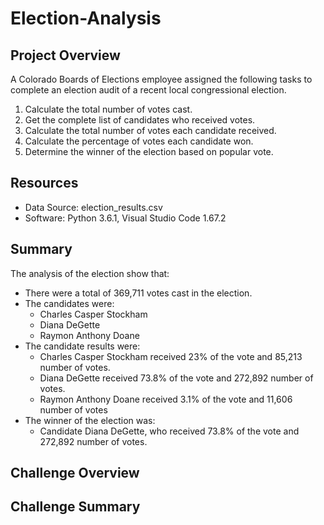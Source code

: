 # Election-Analysis

## Project Overview
A Colorado Boards of Elections employee assigned the following tasks to complete an election audit of a recent local congressional election.

1. Calculate the total number of votes cast.
2. Get the complete list of candidates who received votes.
3. Calculate the total number of votes each candidate received.
4. Calculate the percentage of votes each candidate won.
5. Determine the winner of the election based on popular vote.

## Resources
- Data Source: election_results.csv
- Software: Python 3.6.1, Visual Studio Code 1.67.2

## Summary
The analysis of the election show that:
- There were a total of 369,711 votes cast in the election.
- The candidates were:
  - Charles Casper Stockham
  - Diana DeGette
  - Raymon Anthony Doane
- The candidate results were:
  - Charles Casper Stockham received 23% of the vote and 85,213 number of votes.
  - Diana DeGette received 73.8% of the vote and 272,892 number of votes.
  - Raymon Anthony Doane received 3.1% of the vote and 11,606 number of votes
- The winner of the election was:
  - Candidate Diana DeGette, who received 73.8% of the vote and 272,892 number of votes.

## Challenge Overview

## Challenge Summary

